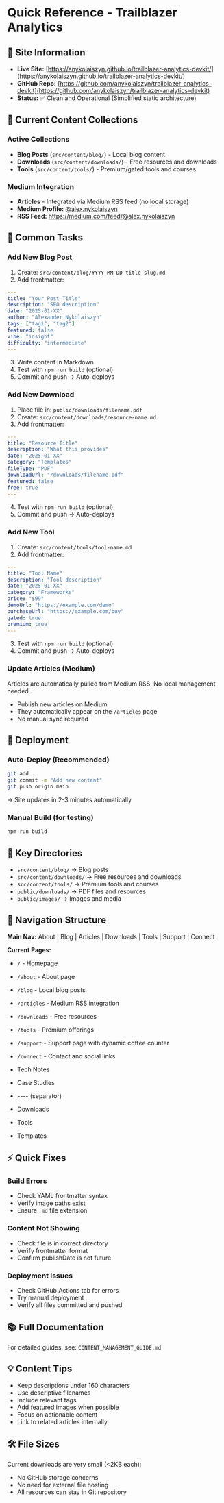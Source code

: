 # Quick Reference - Trailblazer Analytics

## 🚀 Site Information

- **Live Site:** [https://anykolaiszyn.github.io/trailblazer-analytics-devkit/](https://anykolaiszyn.github.io/trailblazer-analytics-devkit/)
- **GitHub Repo:** [https://github.com/anykolaiszyn/trailblazer-analytics-devkit](https://github.com/anykolaiszyn/trailblazer-analytics-devkit)
- **Status:** ✅ Clean and Operational (Simplified static architecture)

## 📝 Current Content Collections

### Active Collections

- **Blog Posts** (`src/content/blog/`) - Local blog content
- **Downloads** (`src/content/downloads/`) - Free resources and downloads
- **Tools** (`src/content/tools/`) - Premium/gated tools and courses

### Medium Integration

- **Articles** - Integrated via Medium RSS feed (no local storage)
- **Medium Profile:** [@alex.nykolaiszyn](https://medium.com/@alex.nykolaiszyn)
- **RSS Feed:** <https://medium.com/feed/@alex.nykolaiszyn>

## 🔧 Common Tasks

### Add New Blog Post

1. Create: `src/content/blog/YYYY-MM-DD-title-slug.md`
2. Add frontmatter:

```yaml
---
title: "Your Post Title"
description: "SEO description"
date: "2025-01-XX"
author: "Alexander Nykolaiszyn"
tags: ["tag1", "tag2"]
featured: false
vibe: "insight"
difficulty: "intermediate"
---
```

3. Write content in Markdown
4. Test with `npm run build` (optional)
5. Commit and push → Auto-deploys

### Add New Download

1. Place file in: `public/downloads/filename.pdf`
2. Create: `src/content/downloads/resource-name.md`
3. Add frontmatter:

```yaml
---
title: "Resource Title"
description: "What this provides"
date: "2025-01-XX"
category: "Templates"
fileType: "PDF"
downloadUrl: "/downloads/filename.pdf"
featured: false
free: true
---
```

4. Test with `npm run build` (optional)
5. Commit and push → Auto-deploys

### Add New Tool

1. Create: `src/content/tools/tool-name.md`
2. Add frontmatter:

```yaml
---
title: "Tool Name"
description: "Tool description"
date: "2025-01-XX"
category: "Frameworks"
price: "$99"
demoUrl: "https://example.com/demo"
purchaseUrl: "https://example.com/buy"
gated: true
premium: true
---
```

3. Test with `npm run build` (optional)
4. Commit and push → Auto-deploys

### Update Articles (Medium)

Articles are automatically pulled from Medium RSS. No local management needed.

- Publish new articles on Medium
- They automatically appear on the `/articles` page
- No manual sync required

## 🔧 Deployment

### Auto-Deploy (Recommended)

```bash
git add .
git commit -m "Add new content"
git push origin main
```

→ Site updates in 2-3 minutes automatically

### Manual Build (for testing)

```bash
npm run build
```

## 📁 Key Directories

- `src/content/blog/` → Blog posts
- `src/content/downloads/` → Free resources and downloads
- `src/content/tools/` → Premium tools and courses
- `public/downloads/` → PDF files and resources
- `public/images/` → Images and media

## 🎯 Navigation Structure

**Main Nav:** About | Blog | Articles | Downloads | Tools | Support | Connect

**Current Pages:**

- `/` - Homepage
- `/about` - About page
- `/blog` - Local blog posts
- `/articles` - Medium RSS integration
- `/downloads` - Free resources
- `/tools` - Premium offerings
- `/support` - Support page with dynamic coffee counter
- `/connect` - Contact and social links

- Tech Notes
- Case Studies  
- ---- (separator)
- Downloads
- Tools
- Templates

## ⚡ Quick Fixes

### Build Errors

- Check YAML frontmatter syntax
- Verify image paths exist
- Ensure `.md` file extension

### Content Not Showing

- Check file is in correct directory
- Verify frontmatter format
- Confirm publishDate is not future

### Deployment Issues

- Check GitHub Actions tab for errors
- Try manual deployment
- Verify all files committed and pushed

## 📚 Full Documentation

For detailed guides, see: `CONTENT_MANAGEMENT_GUIDE.md`

## 💡 Content Tips

- Keep descriptions under 160 characters
- Use descriptive filenames
- Include relevant tags
- Add featured images when possible
- Focus on actionable content
- Link to related articles internally

## 🛠️ File Sizes

Current downloads are very small (<2KB each):

- No GitHub storage concerns
- No need for external file hosting
- All resources can stay in Git repository
